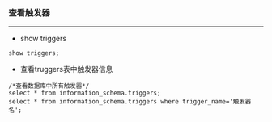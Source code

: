 ### 查看触发器

-------------------

- show triggers
```mysql
show triggers;
```
- 查看truggers表中触发器信息
```mysql
/*查看数据库中所有触发器*/
select * from information_schema.triggers;
select * from information_schema.triggers where trigger_name='触发器名';
```